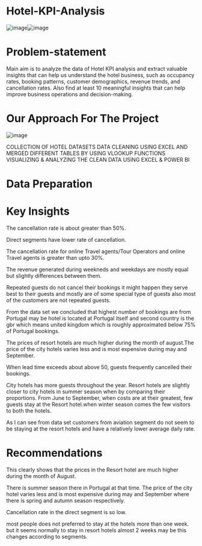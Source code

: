 # Hotel-KPI-Analysis


![image](https://github.com/Sudhansu352010/Hotel-KPI-Analysis/assets/131376814/04206930-7f17-4b7f-94af-3421bc6a37df)![image](https://github.com/Sudhansu352010/Hotel-KPI-Analysis/assets/131376814/0308d2ed-8b4e-4af1-b2b7-cd8b613c7356)



# Problem-statement
Main aim is to analyze the data of Hotel KPI analysis and extract valuable insights that can help us understand the hotel business, such as occupancy rates, booking patterns, customer demographics, revenue trends, and cancellation rates.
Also find at least 10 meaningful insights that can help improve business operations and decision-making.

# Our Approach For The Project
![image](https://github.com/Sudhansu352010/Hotel-KPI-Analysis/assets/131376814/8617c359-ae36-4f58-b5ea-23615f0edfef)

COLLECTION OF HOTEL DATASETS
DATA CLEANING USING  EXCEL AND MERGED DIFFERENT TABLES BY USING VLOOKUP FUNCTIONS
VISUALIZING & ANALYZING THE CLEAN DATA USING EXCEL & POWER BI

# Data Preparation

# Key Insights

The cancellation rate  is about greater  than 50%.

Direct segments have lower rate of cancellation.

The cancellation rate  for online Travel agents/Tour Operators and online Travel  agents is greater than upto 30%.

The revenue generated during weekneds and weekdays are mostly equal but slightly differences between them.

Repeated guests do not cancel their bookings it might happen they serve best to their guests and mostly are of some special type of guests also most of the customers are not repeated guests.

From the data set we concluded that highest number of bookings are from Portugal may be hotel  is located at Portugal itself and second country is the gbr which means united kingdom which is roughly approximated below 75% of Portugal bookings.

The prices of resort hotels are much higher during the month of august.The price of the city hotels varies less and is most expensive during may and September.

When lead time exceeds about above 50, guests frequently cancelled their bookings.

City hotels has more guests throughout  the year. Resort hotels are slightly closer to city hotels in summer season when by comparing their proportions. From June to September, when costs are at their greatest, few guests stay at the Resort hotel.when  winter season comes the few visitors to both the hotels.

As I can see from data set customers from aviation segment do not seem to be staying at the resort hotels and have a relatively lower average daily rate.

# Recommendations
This clearly shows that the prices in the Resort hotel are much higher during the month of August. 

There is summer season there in Portugal at that time. The price of the city hotel varies less and is most expensive during may and September where there is spring and autumn season respectively.

Cancellation rate in the direct segment is so  low.

most people does not preferred to stay at the hotels more than one week. but it seems normally to stay in resort hotels almost 2 weeks may be this changes according to segments.





